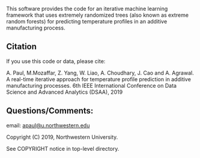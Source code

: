 This software provides the code for an iterative machine learning framework that uses extremely randomized trees (also known as extreme random forests) for predicting temperature profiles in an additive manufacturing process. 

## Citation
If you use this code or data, please cite:

A. Paul, M.Mozaffar, Z. Yang, W. Liao, A. Choudhary, J. Cao and A. Agrawal. A real-time iterative approach for temperature profile prediction in additive manufacturing processes. 6th IEEE International Conference on Data Science and Advanced Analytics (DSAA), 2019


## Questions/Comments:

email: apaul@u.northwestern.edu

Copyright (C) 2019, Northwestern University.

See COPYRIGHT notice in top-level directory.
